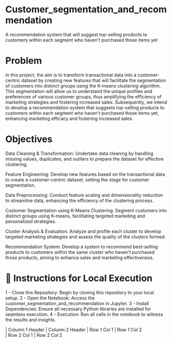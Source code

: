 # Customer_segmentation_and_recommendation
A recommendation system that will suggest top-selling products to customers within each segment who haven't purchased those items yet

# Problem
In this project, the aim is to transform transactional data into a customer-centric dataset by creating new features that will facilitate the segmentation of customers into distinct groups using the K-means clustering algorithm. This segmentation will allow us to understand the unique profiles and preferences of various customer groups, thus amplifying the efficiency of marketing strategies and fostering increased sales. Subsequently, we intend to develop a recommendation system that suggests top-selling products to customers within each segment who haven't purchased those items yet, enhancing marketing efficacy and fostering increased sales.

# Objectives

Data Cleaning & Transformation: Undertake data cleaning by handling missing values, duplicates, and outliers to prepare the dataset for effective clustering.

Feature Engineering: Develop new features based on the transactional data to create a customer-centric dataset, setting the stage for customer segmentation.

Data Preprocessing: Conduct feature scaling and dimensionality reduction to streamline data, enhancing the efficiency of the clustering process.

Customer Segmentation using K-Means Clustering: Segment customers into distinct groups using K-means, facilitating targeted marketing and personalized strategies.

Cluster Analysis & Evaluation: Analyze and profile each cluster to develop targeted marketing strategies and assess the quality of the clusters formed.

Recommendation System: Develop a system to recommend best-selling products to customers within the same cluster who haven't purchased those products, aiming to enhance sales and marketing effectiveness.



# 🚀 Instructions for Local Execution

1 - Clone this Repository: Begin by cloning this repository to your local setup.
2 - Open the Notebook: Access the customer_segmentation_and_recommendation in Jupyter.
3 - Install Dependencies: Ensure all necessary Python libraries are installed for seamless execution.
4 - Execution: Run all cells in the notebook to witness the results and insights.

| Column 1 Header | Column 2 Header
| Row 1 Col 1     | Row 1 Col 2     
| Row 2 Col 1     | Row 2 Col 2 



